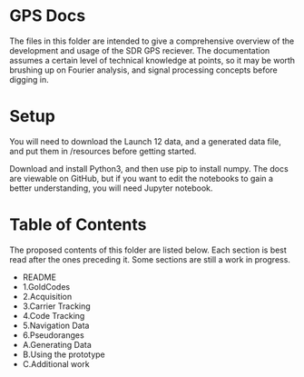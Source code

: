 # GPS Docs

The files in this folder are intended to give a comprehensive overview of the development and usage of the SDR GPS reciever. The documentation assumes a certain level of technical knowledge at points, so it may be worth brushing up on Fourier analysis, and signal processing concepts before digging in. 

# Setup

You will need to download the Launch 12 data, and a generated data file, and put them in /resources before getting started. 

Download and install Python3, and then use pip to install numpy. The docs are viewable on GitHub, but if you want to edit the notebooks to gain a better understanding, you will need Jupyter notebook.

# Table of Contents

The proposed contents of this folder are listed below. Each section is best read after the ones preceding it. Some sections are still a work in progress.

- README 
- 1.GoldCodes
- 2.Acquisition 
- 3.Carrier Tracking
- 4.Code Tracking
- 5.Navigation Data
- 6.Pseudoranges
- A.Generating Data
- B.Using the prototype
- C.Additional work

